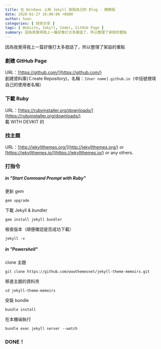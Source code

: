 ```yaml
---
title: 在 Windows 上用 Jekyll 架設自己的 Blog - 精簡版
date: 2020-02-27 18:00:00 +0800
author: Sean
categories: [ 技術分享 ]
tags: [ Website, Jekyll, Cmder, GitHub Page ]
summary: 因為我覺得我上一篇好像打太多廢話了，所以整理了架設的重點
---
```


因為我覺得我上一篇好像打太多廢話了，所以整理了架設的重點

### 創建 GitHub Page
URL：[https://github.com/](https://github.com/)  
創建資料庫(Ｃreate Repository)，名稱：`[User name].github.io`（中括號裡填自己的使用者名稱）  

### 下載 Ruby
URL：[https://rubyinstaller.org/downloads/](https://rubyinstaller.org/downloads/)  
載 WITH DEVKIT 的

### 找主題
URL：[http://jekyllthemes.org/](http://jekyllthemes.org/) or [https://jekyllthemes.io/](https://jekyllthemes.io/) or any others.

### 打指令
##### in "Start Command Prompt with Ruby"
更新 gem
```shell
gem upgrade
```
下載 Jekyll & bundler
```shell
gem install jekyll bundler
```
檢查版本（順便確認是否成功下載）
```shell
jekyll -v
```
##### in "Powershell"
clone 主題
```shell
git clone https://github.com/wowthemesnet/jekyll-theme-memoirs.git
```
移進主題的資料夾
```shell
cd jekyll-theme-memoirs
```
安裝 bundle
```shell
bundle install
```
在本機端執行
```shell
bundle exec jekyll server --watch
```
### DONE！